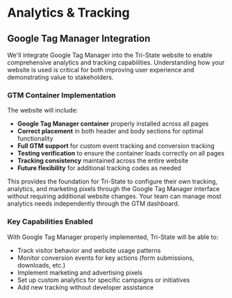 # Analytics & Tracking

## Google Tag Manager Integration

We'll integrate Google Tag Manager into the Tri-State website to enable comprehensive analytics and tracking capabilities. Understanding how your website is used is critical for both improving user experience and demonstrating value to stakeholders.

### GTM Container Implementation

The website will include:

-   **Google Tag Manager container** properly installed across all pages
-   **Correct placement** in both header and body sections for optimal functionality
-   **Full GTM support** for custom event tracking and conversion tracking
-   **Testing verification** to ensure the container loads correctly on all pages
-   **Tracking consistency** maintained across the entire website
-   **Future flexibility** for additional tracking codes as needed

This provides the foundation for Tri-State to configure their own tracking, analytics, and marketing pixels through the Google Tag Manager interface without requiring additional website changes. Your team can manage most analytics needs independently through the GTM dashboard.

### Key Capabilities Enabled

With Google Tag Manager properly implemented, Tri-State will be able to:

-   Track visitor behavior and website usage patterns
-   Monitor conversion events for key actions (form submissions, downloads, etc.)
-   Implement marketing and advertising pixels
-   Set up custom analytics for specific campaigns or initiatives
-   Add new tracking without developer assistance

